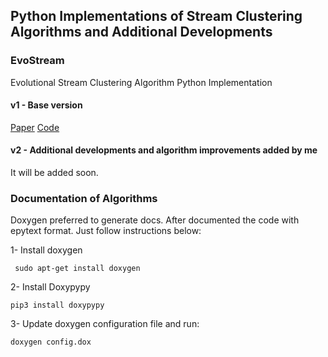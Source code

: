 <h2> Python Implementations of Stream Clustering Algorithms and Additional Developments </h2>


<h3> EvoStream </h3>
Evolutional Stream Clustering Algorithm Python Implementation 

<h4> v1 - Base version </h4> 

[Paper](https://www.sciencedirect.com/science/article/pii/S2214579618300649) [Code](https://github.com/MatthiasCarnein/evoStream_C.git)

<h4> v2 - Additional developments and algorithm improvements added by me </h4>

It will be added soon.


<h3> Documentation of Algorithms</h3>

Doxygen preferred to generate docs. After documented the code with epytext format. Just follow instructions below: 

1- Install doxygen
```shell script
 sudo apt-get install doxygen
```

2- Install Doxypypy 
```shell script
pip3 install doxypypy
```

3- Update doxygen configuration file and run:

```shell script
doxygen config.dox
```

